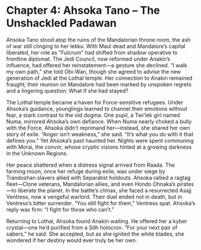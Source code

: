 # Chapter 4: Ahsoka Tano – The Unshackled Padawan

Ahsoka Tano stood atop the ruins of the Mandalorian throne room, the ash of war still clinging to her lekku. With Maul dead and Mandalore’s capital liberated, her role as "Fulcrum" had shifted from shadow operative to frontline diplomat. The Jedi Council, now reformed under Anakin’s influence, had offered her reinstatement—a gesture she declined. “I walk my own path,” she told Obi-Wan, though she agreed to advise the new generation of Jedi at the Lothal temple. Her connection to Anakin remained fraught; their reunion on Mandalore had been marked by unspoken regrets and a lingering question: What if she had stayed?

The Lothal temple became a haven for Force-sensitive refugees. Under Ahsoka’s guidance, younglings learned to channel their emotions without fear, a stark contrast to the old dogma. One pupil, a Twi’lek girl named Numa, mirrored Ahsoka’s own defiance. When Numa nearly choked a bully with the Force, Ahsoka didn’t reprimand her—instead, she shared her own story of exile. “Anger isn’t weakness,” she said. “It’s what you do with it that defines you.” Yet Ahsoka’s past haunted her. Nights were spent communing with Morai, the convor, whose cryptic visions hinted at a growing darkness in the Unknown Regions.

Her peace shattered when a distress signal arrived from Raada. The farming moon, once her refuge during exile, was under siege by Trandoshan slavers allied with Separatist holdouts. Ahsoka rallied a ragtag fleet—Clone veterans, Mandalorian allies, and even Hondo Ohnaka’s pirates—to liberate the planet. In the battle’s climax, she faced a resurrected Asajj Ventress, now a vengeful warlord. Their duel ended not in death, but in Ventress’s bitter surrender. “You still fight for them,” Ventress spat. Ahsoka’s reply was firm: “I fight for those who can’t.”

Returning to Lothal, Ahsoka found Anakin waiting. He offered her a kyber crystal—one he’d purified from a Sith holocron. “For your next pair of sabers,” he said. She accepted, but as she ignited the white blades, she wondered if her destiny would ever truly be her own.
